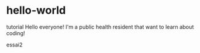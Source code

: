 # hello-world
tutorial
Hello everyone!
I'm a public health resident that want to learn about coding!

essai2
